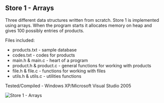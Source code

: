 ## Store 1 - Arrays

Three different data structures written from scratch. Store 1 is implemented using arrays. When the program starts it allocates memory on heap and gives 100 possibly 
entries of products.

Files included:
* products.txt - sample database
* codes.txt - codes for products
* main.h & main.c - heart of a program
* product.h & product.c - general functions for working with products
* file.h & file.c - functions for working with files
* utils.h & utils.c - utilities functions

Tested/Compiled - Windows XP/Microsoft Visual Studio 2005

<!--![screenshot](https://github.com/markokosir/store1arrays/blob/master/readmeScreenshot.JPG "screenshot")-->

![Store 1 - Arrays](http://www.planetsourcecode.com/Upload_PSC/ScreenShots/PIC20075211731133815.JPG "Store 1 - Arrays")
